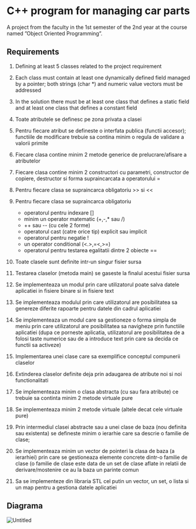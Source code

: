 
# C++ program for managing car parts 

A project from the faculty in the 1st semester of the 2nd year at the course named ”Object Oriented Programming”.

## Requirements

1. Defining at least 5 classes related to the project requirement
2. Each class must contain at least one dynamically defined field managed by a pointer; both strings (char *) and numeric value vectors must be addressed
3. In the solution there must be at least one class that defines a static field and at least one class that defines a constant field
4. Toate atributele se definesc pe zona privata a clasei
5. Pentru fiecare atribut se defineste o interfata publica (functii accesor); functiile de modificare trebuie sa contina minim o regula de validare a valorii primite
6. Fiecare clasa contine minim 2 metode generice de prelucrare/afisare a atributelor
7. Fiecare clasa contine minim 2 constructori cu parametri, constructor de copiere, destructor si forma supraincarcata a operatorului =
8. Pentru fiecare clasa se supraincarca obligatoriu >> si <<
9. Pentru fiecare clasa se supraincarca obligatoriu
   - operatorul pentru indexare []
   - minim un operator matematic (+,-,* sau /)
   - ++ sau -- (cu cele 2 forme)
   - operatorul cast (catre orice tip) explicit sau implicit
   - operatorul pentru negatie !
   - un operator conditional (<.>,=<,>=)
   - operatorul pentru testarea egalitatii dintre 2 obiecte ==

10. Toate clasele sunt definite intr-un singur fisier sursa
11. Testarea claselor (metoda main) se gaseste la finalul acestui fisier sursa
12. Se implementeaza un modul prin care utilizatorul poate salva datele aplicatiei in fisiere binare si in fisiere text
13. Se implementeaza modulul prin care utilizatorul are posibilitatea sa genereze diferite rapoarte pentru datele din cadrul aplicatiei
14. Se implementeaza un modul care sa gestioneze o forma simpla de meniu prin care utilizatorul are posibilitatea sa navigheze prin functiile aplicatiei (dupa ce porneste aplicatia, utilizatorul are posibilitatea de a folosi taste numerice sau de a introduce text prin care sa decida ce functii sa activeze)
15. Implementarea unei clase care sa exemplifice conceptul compunerii claselor
16. Extinderea claselor definite deja prin adaugarea de atribute noi si noi functionalitati
17. Se implementeaza minim o clasa abstracta (cu sau fara atribute) ce trebuie sa continta minim 2 metode virtuale pure
18. Se implementeaza minim 2 metode virtuale (altele decat cele virtuale pure)
19. Prin intermediul clasei abstracte sau a unei clase de baza (nou definita sau existenta) se defineste minim o ierarhie care sa descrie o familie de clase;
20. Se implementeaza minim un vector de pointeri la clasa de baza (a ierarhiei) prin care se gestioneaza elemente concrete dintr-o familie de clase (o familie de clase este data de un set de clase aflate in relatii de derivare/mostenire ce au la baza un parinte comun
21. Sa se implementeze din libraria STL cel putin un vector, un set, o lista si un map pentru a gestiona datele aplicatiei


## Diagrama 

![Untitled](https://user-images.githubusercontent.com/69009910/155015696-d3f48250-64bd-44bc-89d1-7d541eb875ec.png)
